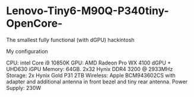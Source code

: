 # Lenovo-Tiny6-M90Q-P340tiny-OpenCore-
The smallest fully functional (with dGPU) hackintosh


My configuration

CPU: intel Core i9 10850K
GPU: AMD Radeon Pro WX 4100 dGPU + UHD630 iGPU
Memory: 64GB. 2x32 Hynix DDR4 3200 @ 2933MHz
Storage: 2x Hynix Gold P31 2TB
Wireless: Apple BCM943602CS with adapter and additional antenna in front bezel and tiny rear antenna.
Power Supply: 230W

